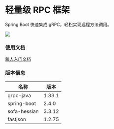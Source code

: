 # 轻量级 RPC 框架

Spring Boot 快速集成 gRPC，轻松实现远程方法调用。

![](https://upload-images.jianshu.io/upload_images/3424642-d75dbd4a26d8174d.png?imageMogr2/auto-orient/strip%7CimageView2/2/w/1240)

### 使用文档

[新人入门文档](https://github.com/ChinaSilence/spring-boot-starter-grpc/wiki)

### 版本信息

名称|版本
--|--
grpc-java|1.33.1
spring-boot|2.4.0
sofa-hessian|3.3.12
fastjson|1.2.75
